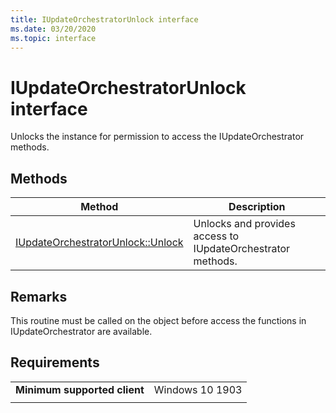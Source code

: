 ```yaml
---
title: IUpdateOrchestratorUnlock interface
ms.date: 03/20/2020
ms.topic: interface
---
```


# IUpdateOrchestratorUnlock  interface

Unlocks the instance for permission to access the IUpdateOrchestrator methods.

## Methods

|Method | Description |
|---|---|
|[IUpdateOrchestratorUnlock::Unlock ](iupdateorchestratorunlock-unlock.md) | Unlocks and provides access to IUpdateOrchestrator methods.  |

## Remarks
This routine must be called on the object before access the functions in IUpdateOrchestrator are available.

## Requirements

|   |   |
|---|---|
| **Minimum supported client** | Windows 10 1903 |
|   |   |